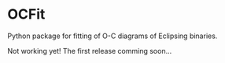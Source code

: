 # OCFit
Python package for fitting of O-C diagrams of Eclipsing binaries.

Not working yet! The first release comming soon...
